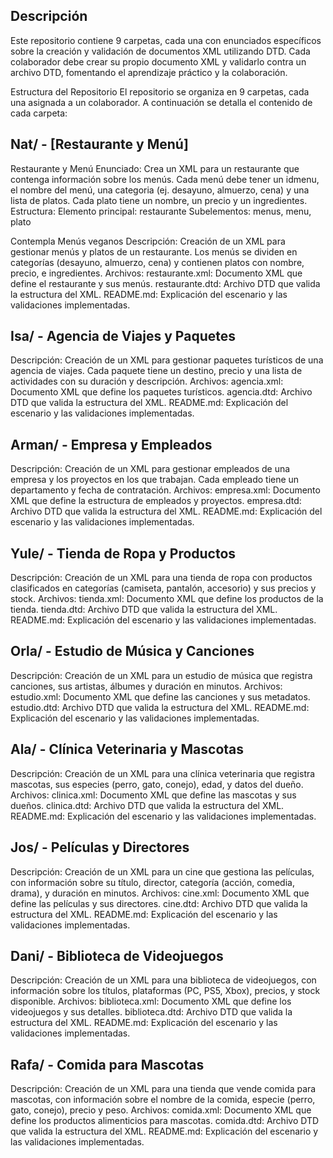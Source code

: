 ## Descripción
Este repositorio contiene 9 carpetas, cada una con enunciados específicos sobre la creación y validación de documentos XML utilizando DTD. Cada colaborador debe crear su propio documento XML y validarlo contra un archivo DTD, fomentando el aprendizaje práctico y la colaboración.

Estructura del Repositorio
El repositorio se organiza en 9 carpetas, cada una asignada a un colaborador. A continuación se detalla el contenido de cada carpeta:

## Nat/ - [Restaurante y Menú]
Restaurante y Menú
Enunciado: Crea un XML para un restaurante que contenga información sobre los menús. Cada menú debe tener un idmenu, el nombre del menú, una categoria (ej. desayuno, almuerzo, cena) y una lista de platos. Cada plato tiene un nombre, un precio y un ingredientes.
Estructura:
Elemento principal: restaurante
Subelementos: menus, menu, plato

Contempla Menús veganos
Descripción: Creación de un XML para gestionar menús y platos de un restaurante. Los menús se dividen en categorías (desayuno, almuerzo, cena) y contienen platos con nombre, precio, e ingredientes.
Archivos:
restaurante.xml: Documento XML que define el restaurante y sus menús.
restaurante.dtd: Archivo DTD que valida la estructura del XML.
README.md: Explicación del escenario y las validaciones implementadas.

## Isa/ - Agencia de Viajes y Paquetes
Descripción: Creación de un XML para gestionar paquetes turísticos de una agencia de viajes. Cada paquete tiene un destino, precio y una lista de actividades con su duración y descripción.
Archivos:
agencia.xml: Documento XML que define los paquetes turísticos.
agencia.dtd: Archivo DTD que valida la estructura del XML.
README.md: Explicación del escenario y las validaciones implementadas.

## Arman/ - Empresa y Empleados
Descripción: Creación de un XML para gestionar empleados de una empresa y los proyectos en los que trabajan. Cada empleado tiene un departamento y fecha de contratación.
Archivos:
empresa.xml: Documento XML que define la estructura de empleados y proyectos.
empresa.dtd: Archivo DTD que valida la estructura del XML.
README.md: Explicación del escenario y las validaciones implementadas.

## Yule/ - Tienda de Ropa y Productos
Descripción: Creación de un XML para una tienda de ropa con productos clasificados en categorías (camiseta, pantalón, accesorio) y sus precios y stock.
Archivos:
tienda.xml: Documento XML que define los productos de la tienda.
tienda.dtd: Archivo DTD que valida la estructura del XML.
README.md: Explicación del escenario y las validaciones implementadas.

## Orla/ - Estudio de Música y Canciones
Descripción: Creación de un XML para un estudio de música que registra canciones, sus artistas, álbumes y duración en minutos.
Archivos:
estudio.xml: Documento XML que define las canciones y sus metadatos.
estudio.dtd: Archivo DTD que valida la estructura del XML.
README.md: Explicación del escenario y las validaciones implementadas.

## Ala/ - Clínica Veterinaria y Mascotas
Descripción: Creación de un XML para una clínica veterinaria que registra mascotas, sus especies (perro, gato, conejo), edad, y datos del dueño.
Archivos:
clinica.xml: Documento XML que define las mascotas y sus dueños.
clinica.dtd: Archivo DTD que valida la estructura del XML.
README.md: Explicación del escenario y las validaciones implementadas.

## Jos/ - Películas y Directores
Descripción: Creación de un XML para un cine que gestiona las películas, con información sobre su título, director, categoría (acción, comedia, drama), y duración en minutos.
Archivos:
cine.xml: Documento XML que define las películas y sus directores.
cine.dtd: Archivo DTD que valida la estructura del XML.
README.md: Explicación del escenario y las validaciones implementadas.

## Dani/ - Biblioteca de Videojuegos
Descripción: Creación de un XML para una biblioteca de videojuegos, con información sobre los títulos, plataformas (PC, PS5, Xbox), precios, y stock disponible.
Archivos:
biblioteca.xml: Documento XML que define los videojuegos y sus detalles.
biblioteca.dtd: Archivo DTD que valida la estructura del XML.
README.md: Explicación del escenario y las validaciones implementadas.

## Rafa/ - Comida para Mascotas
Descripción: Creación de un XML para una tienda que vende comida para mascotas, con información sobre el nombre de la comida, especie (perro, gato, conejo), precio y peso.
Archivos:
comida.xml: Documento XML que define los productos alimenticios para mascotas.
comida.dtd: Archivo DTD que valida la estructura del XML.
README.md: Explicación del escenario y las validaciones implementadas.
